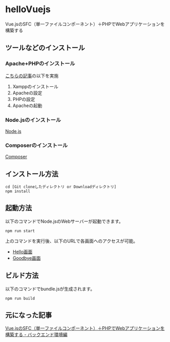 # helloVuejs
Vue.jsのSFC（単一ファイルコンポーネント）＋PHPでWebアプリケーションを構築する

## ツールなどのインストール

### Apache+PHPのインストール

[こちらの記事](https://qiita.com/ison12/items/364cf5341651dd385ea3#apache%E3%81%AE%E8%A8%AD%E5%AE%9A)の以下を実施
1. Xamppのインストール
1. Apacheの設定
1. PHPの設定
1. Apacheの起動

### Node.jsのインストール

[Node.js](https://nodejs.org/ja/)

### Composerのインストール

[Composer](https://getcomposer.org/)

## インストール方法

    cd [Git cloneしたディレクトリ or Downloadディレクトリ]
    npm install

## 起動方法

以下のコマンドでNode.jsのWebサーバーが起動できます。

    npm run start

上のコマンドを実行後、以下のURLで各画面へのアクセスが可能。

- [Hello画面](http://localhost:8080/hello-vuejs/hello)
- [Goodbye画面](http://localhost:8080/hello-vuejs/goodbye)

## ビルド方法

以下のコマンドでbundle.jsが生成されます。

    npm run build

## 元になった記事
[Vue.jsのSFC（単一ファイルコンポーネント）＋PHPでWebアプリケーションを構築する - バックエンド環境編](https://qiita.com/ison12/items/364cf5341651dd385ea3)